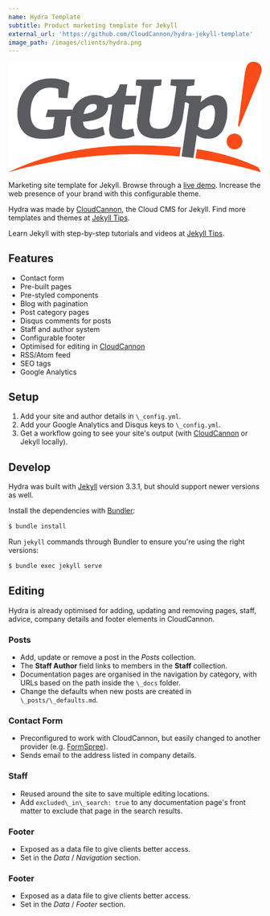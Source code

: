 ```yaml
---
name: Hydra Template
subtitle: Product marketing template for Jekyll
external_url: 'https://github.com/CloudCannon/hydra-jekyll-template'
image_path: /images/clients/hydra.png
---
```



![](/uploads/versions/getup-logo---x----801-349x---.png)

Marketing site template for Jekyll. Browse through a [live demo](https://proud-alligator.cloudvent.net/). Increase the web presence of your brand with this configurable theme.

Hydra was made by [CloudCannon](http://cloudcannon.com/), the Cloud CMS for Jekyll. Find more templates and themes at [Jekyll Tips](http://jekyll.tips/templates/).

Learn Jekyll with step-by-step tutorials and videos at [Jekyll Tips](http://jekyll.tips/).

## Features

* Contact form
* Pre-built pages
* Pre-styled components
* Blog with pagination
* Post category pages
* Disqus comments for posts
* Staff and author system
* Configurable footer
* Optimised for editing in [CloudCannon](http://cloudcannon.com/)
* RSS/Atom feed
* SEO tags
* Google Analytics

## Setup

1. Add your site and author details in `\_config.yml`.
2. Add your Google Analytics and Disqus keys to `\_config.yml`.
3. Get a workflow going to see your site's output (with [CloudCannon](https://app.cloudcannon.com/) or Jekyll locally).

## Develop

Hydra was built with [Jekyll](http://jekyllrb.com/) version 3.3.1, but should support newer versions as well.

Install the dependencies with [Bundler](http://bundler.io/):

```bash
$ bundle install
```

Run `jekyll` commands through Bundler to ensure you're using the right versions:

```bash
$ bundle exec jekyll serve
```

## Editing

Hydra is already optimised for adding, updating and removing pages, staff, advice, company details and footer elements in CloudCannon.

### Posts

* Add, update or remove a post in the *Posts* collection.
* The **Staff Author** field links to members in the **Staff** collection.
* Documentation pages are organised in the navigation by category, with URLs based on the path inside the `\_docs` folder.
* Change the defaults when new posts are created in `\_posts/\_defaults.md`.

### Contact Form

* Preconfigured to work with CloudCannon, but easily changed to another provider (e.g. [FormSpree](https://formspree.io/)).
* Sends email to the address listed in company details.

### Staff

* Reused around the site to save multiple editing locations.
* Add `excluded\_in\_search: true` to any documentation page's front matter to exclude that page in the search results.

### Footer

* Exposed as a data file to give clients better access.
* Set in the *Data* / *Navigation* section.

### Footer

* Exposed as a data file to give clients better access.
* Set in the *Data* / *Footer* section.